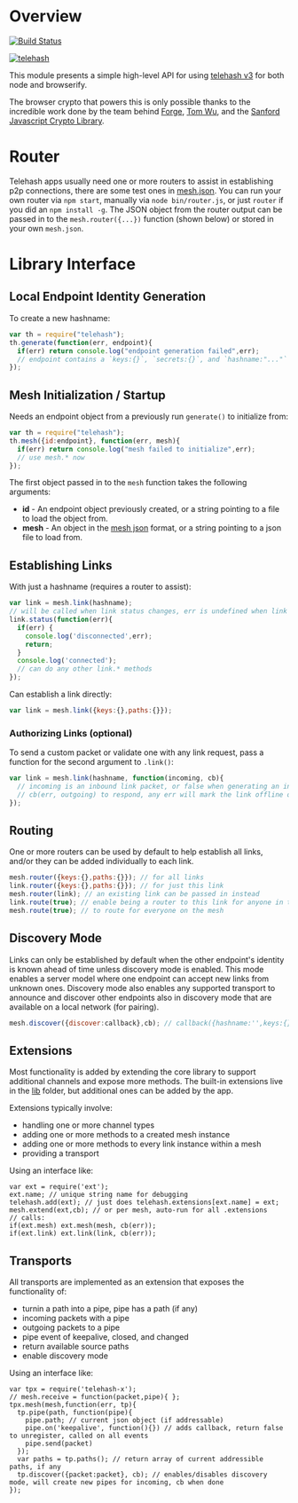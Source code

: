 # Overview

[![Build Status](https://travis-ci.org/telehash/node-telehash.svg?branch=v3)](https://travis-ci.org/telehash/node-telehash)

[![telehash](https://nodei.co/npm/telehash.png)](https://nodei.co/npm/telehash/)

This module presents a simple high-level API for using [telehash v3](https://github.com/telehash/telehash.org/tree/v3/v3) for both node and browserify.

The browser crypto that powers this is only possible thanks to the incredible work done by the team behind [Forge](https://github.com/digitalbazaar/forge), [Tom Wu](http://www-cs-students.stanford.edu/~tjw/), and the [Sanford Javascript Crypto Library](https://github.com/bitwiseshiftleft/sjcl).

# Router

Telehash apps usually need one or more routers to assist in establishing p2p connections, there are some test ones in [mesh.json](mesh.json).  You can run your own router via `npm start`, manually via `node bin/router.js`, or just `router` if you did an `npm install -g`.  The JSON object from the router output can be passed in to the `mesh.router({...})` function (shown below) or stored in your own `mesh.json`.

# Library Interface

## Local Endpoint Identity Generation

To create a new hashname:

```js
var th = require("telehash");
th.generate(function(err, endpoint){
  if(err) return console.log("endpoint generation failed",err);
  // endpoint contains a `keys:{}`, `secrets:{}`, and `hashname:"..."` 
});
```

## Mesh Initialization / Startup

Needs an endpoint object from a previously run `generate()` to initialize from:

```js
var th = require("telehash");
th.mesh({id:endpoint}, function(err, mesh){
  if(err) return console.log("mesh failed to initialize",err);
  // use mesh.* now
});
```

The first object passed in to the `mesh` function takes the following arguments:

* **id** - An endpoint object previously created, or a string pointing to a file to load the object from.
* **mesh** - An object in the [mesh json](https://github.com/telehash/telehash.org/blob/master/json.md) format, or a string pointing to a json file to load from.

## Establishing Links

With just a hashname (requires a router to assist):

````js
var link = mesh.link(hashname);
// will be called when link status changes, err is undefined when link is up
link.status(function(err){
  if(err) {
    console.log('disconnected',err);
    return;
  }
  console.log('connected');
  // can do any other link.* methods
});
````

Can establish a link directly:
````js
var link = mesh.link({keys:{},paths:{}});
````

### Authorizing Links (optional)

To send a custom packet or validate one with any link request, pass a function for the second argument to `.link()`:

````js
var link = mesh.link(hashname, function(incoming, cb){
  // incoming is an inbound link packet, or false when generating an initial outgoing packet
  // cb(err, outgoing) to respond, any err will mark the link offline or outgoing is online (once mutual)
});
````


## Routing

One or more routers can be used by default to help establish all links, and/or they can be added individually to each link.

````js
mesh.router({keys:{},paths:{}}); // for all links
link.router({keys:{},paths:{}}); // for just this link
mesh.router(link); // an existing link can be passed in instead
link.route(true); // enable being a router to this link for anyone in the mesh
mesh.route(true); // to route for everyone on the mesh
````

## Discovery Mode

Links can only be established by default when the other endpoint's identity is known ahead of time unless discovery mode is enabled. This mode enables a server model where one endpoint can accept new links from unknown ones.  Discovery mode also enables any supported transport to announce and discover other endpoints also in discovery mode that are available on a local network (for pairing).

````js
mesh.discover({discover:callback},cb); // callback({hashname:'',keys:{},paths:{}}) is called for any discovered hashname, use .link to accept or ignore to deny
````

## Extensions

Most functionality is added by extending the core library to support additional channels and expose more methods. The built-in extensions live in the [lib](lib/) folder, but additional ones can be added by the app.

Extensions typically involve:

* handling one or more channel types
* adding one or more methods to a created mesh instance
* adding one or more methods to every link instance within a mesh
* providing a transport

Using an interface like:

````
var ext = require('ext');
ext.name; // unique string name for debugging
telehash.add(ext); // just does telehash.extensions[ext.name] = ext; 
mesh.extend(ext,cb); // or per mesh, auto-run for all .extensions
// calls:
if(ext.mesh) ext.mesh(mesh, cb(err));
if(ext.link) ext.link(link, cb(err));
````


## Transports

All transports are implemented as an extension that exposes the functionality of:

* turnin a path into a pipe, pipe has a path (if any)
* incoming packets with a pipe
* outgoing packets to a pipe
* pipe event of keepalive, closed, and changed
* return available source paths
* enable discovery mode

Using an interface like:

````
var tpx = require('telehash-x');
// mesh.receive = function(packet,pipe){ };
tpx.mesh(mesh,function(err, tp){
  tp.pipe(path, function(pipe){
    pipe.path; // current json object (if addressable)
    pipe.on('keepalive', function(){}) // adds callback, return false to unregister, called on all events
    pipe.send(packet)
  });
  var paths = tp.paths(); // return array of current addressible paths, if any
  tp.discover({packet:packet}, cb); // enables/disables discovery mode, will create new pipes for incoming, cb when done
});
````


